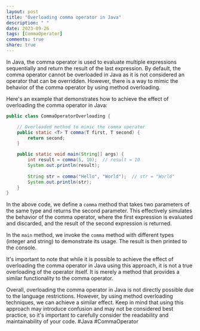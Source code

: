 ```yaml
---
layout: post
title: "Overloading comma operator in Java"
description: " "
date: 2023-09-26
tags: [CommaOperator]
comments: true
share: true
---
```


In Java, the comma operator is used to evaluate multiple expressions sequentially and return the result of the last expression. By default, the comma operator cannot be overloaded in Java as it is not considered an operator that can be overridden. However, there is a way to mimic the behavior of the comma operator by using method overloading.

Here's an example that demonstrates how to achieve the effect of overloading the comma operator in Java:

```java
public class CommaOperatorOverloading {

    // Overloaded method to mimic the comma operator
    public static <T> T comma(T first, T second) {
        return second;
    }

    public static void main(String[] args) {
        int result = comma(5, 10);  // result = 10
        System.out.println(result);
        
        String str = comma("Hello", "World");  // str = "World"
        System.out.println(str);
    }
}
```

In the above code, we define a `comma` method that takes two parameters of the same type and returns the second parameter. This effectively simulates the behavior of the comma operator, where the first expression is evaluated and discarded, and the result of the second expression is returned.

In the `main` method, we invoke the `comma` method with different types (integer and string) to demonstrate its usage. The result is then printed to the console.

It's important to note that while it is possible to achieve the effect of overloading the comma operator in Java using this approach, it is not a true overloading of the operator itself. It is merely a method that provides a similar functionality to the comma operator.

Overall, overloading the comma operator in Java is not directly possible due to the language restrictions. However, by using method overloading techniques, we can achieve a similar effect. Keep in mind that using this approach may introduce confusion and may not be considered best practice, so it's important to carefully consider the readability and maintainability of your code. #Java #CommaOperator